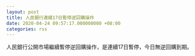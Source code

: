 ```yaml
---
layout: post
title: 人民銀行連續17日暫停逆回購操作
date: 2020-04-24 09:57:17.000000000 +08:00
categories: rss
---
```


人民銀行公開市場繼續暫停逆回購操作，是連續17日暫停，今日無逆回購到期。
